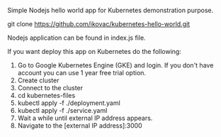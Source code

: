 Simple Nodejs hello world app for Kubernetes demonstration purpose.

git clone https://github.com/ikovac/kubernetes-hello-world.git

Nodejs application can be found in index.js file. 

If you want deploy this app on Kubernetes do the following:
1. Go to Google Kubernetes Engine (GKE) and login. If you don't have account you can use 1 year free trial option.
2. Create cluster
3. Connect to the cluster
4. cd kubernetes-files
5. kubectl apply -f ./deployment.yaml
6. kubectl apply -f ./service.yaml
7. Wait a while until external IP address appears.
8. Navigate to the [external IP address]:3000
